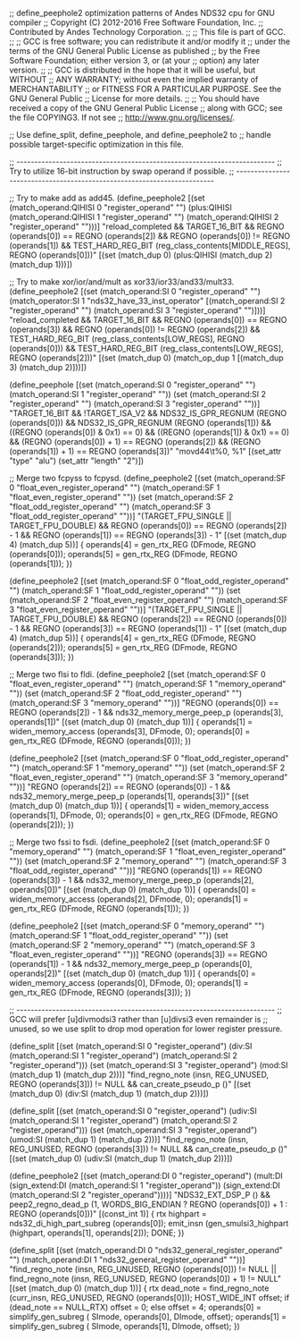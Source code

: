 ;; define_peephole2 optimization patterns of Andes NDS32 cpu for GNU compiler
;; Copyright (C) 2012-2016 Free Software Foundation, Inc.
;; Contributed by Andes Technology Corporation.
;;
;; This file is part of GCC.
;;
;; GCC is free software; you can redistribute it and/or modify it
;; under the terms of the GNU General Public License as published
;; by the Free Software Foundation; either version 3, or (at your
;; option) any later version.
;;
;; GCC is distributed in the hope that it will be useful, but WITHOUT
;; ANY WARRANTY; without even the implied warranty of MERCHANTABILITY
;; or FITNESS FOR A PARTICULAR PURPOSE.  See the GNU General Public
;; License for more details.
;;
;; You should have received a copy of the GNU General Public License
;; along with GCC; see the file COPYING3.  If not see
;; <http://www.gnu.org/licenses/>.


;; Use define_split, define_peephole, and define_peephole2 to
;; handle possible target-specific optimization in this file.

;; ------------------------------------------------------------------------
;; Try to utilize 16-bit instruction by swap operand if possible.
;; ------------------------------------------------------------------------

;; Try to make add as add45.
(define_peephole2
  [(set (match_operand:QIHISI 0 "register_operand"              "")
	(plus:QIHISI (match_operand:QIHISI 1 "register_operand" "")
		     (match_operand:QIHISI 2 "register_operand" "")))]
  "reload_completed
   && TARGET_16_BIT
   && REGNO (operands[0]) == REGNO (operands[2])
   && REGNO (operands[0]) != REGNO (operands[1])
   && TEST_HARD_REG_BIT (reg_class_contents[MIDDLE_REGS], REGNO (operands[0]))"
  [(set (match_dup 0) (plus:QIHISI (match_dup 2) (match_dup 1)))])

;; Try to make xor/ior/and/mult as xor33/ior33/and33/mult33.
(define_peephole2
  [(set (match_operand:SI 0 "register_operand"    "")
	(match_operator:SI 1 "nds32_have_33_inst_operator"
	  [(match_operand:SI 2 "register_operand" "")
	   (match_operand:SI 3 "register_operand" "")]))]
  "reload_completed
   && TARGET_16_BIT
   && REGNO (operands[0]) == REGNO (operands[3])
   && REGNO (operands[0]) != REGNO (operands[2])
   && TEST_HARD_REG_BIT (reg_class_contents[LOW_REGS], REGNO (operands[0]))
   && TEST_HARD_REG_BIT (reg_class_contents[LOW_REGS], REGNO (operands[2]))"
  [(set (match_dup 0) (match_op_dup 1 [(match_dup 3) (match_dup 2)]))])

(define_peephole
  [(set (match_operand:SI 0 "register_operand" "")
	(match_operand:SI 1 "register_operand" ""))
   (set (match_operand:SI 2 "register_operand" "")
	(match_operand:SI 3 "register_operand" ""))]
  "TARGET_16_BIT
   && !TARGET_ISA_V2
   && NDS32_IS_GPR_REGNUM (REGNO (operands[0]))
   && NDS32_IS_GPR_REGNUM (REGNO (operands[1]))
   && ((REGNO (operands[0]) & 0x1) == 0)
   && ((REGNO (operands[1]) & 0x1) == 0)
   && (REGNO (operands[0]) + 1) == REGNO (operands[2])
   && (REGNO (operands[1]) + 1) == REGNO (operands[3])"
  "movd44\t%0, %1"
  [(set_attr "type"   "alu")
   (set_attr "length" "2")])

;; Merge two fcpyss to fcpysd.
(define_peephole2
  [(set (match_operand:SF 0 "float_even_register_operand" "")
	(match_operand:SF 1 "float_even_register_operand" ""))
   (set (match_operand:SF 2 "float_odd_register_operand"  "")
	(match_operand:SF 3 "float_odd_register_operand"  ""))]
  "(TARGET_FPU_SINGLE || TARGET_FPU_DOUBLE)
   && REGNO (operands[0]) == REGNO (operands[2]) - 1
   && REGNO (operands[1]) == REGNO (operands[3]) - 1"
  [(set (match_dup 4) (match_dup 5))]
  {
    operands[4] = gen_rtx_REG (DFmode, REGNO (operands[0]));
    operands[5] = gen_rtx_REG (DFmode, REGNO (operands[1]));
  })

(define_peephole2
  [(set (match_operand:SF 0 "float_odd_register_operand"  "")
	(match_operand:SF 1 "float_odd_register_operand"  ""))
   (set (match_operand:SF 2 "float_even_register_operand" "")
	(match_operand:SF 3 "float_even_register_operand" ""))]
  "(TARGET_FPU_SINGLE || TARGET_FPU_DOUBLE)
   && REGNO (operands[2]) == REGNO (operands[0]) - 1
   && REGNO (operands[3]) == REGNO (operands[1]) - 1"
  [(set (match_dup 4) (match_dup 5))]
  {
    operands[4] = gen_rtx_REG (DFmode, REGNO (operands[2]));
    operands[5] = gen_rtx_REG (DFmode, REGNO (operands[3]));
  })

;; Merge two flsi to fldi.
(define_peephole2
  [(set (match_operand:SF 0 "float_even_register_operand" "")
	(match_operand:SF 1 "memory_operand" ""))
   (set (match_operand:SF 2 "float_odd_register_operand" "")
	(match_operand:SF 3 "memory_operand" ""))]
  "REGNO (operands[0]) == REGNO (operands[2]) - 1
   && nds32_memory_merge_peep_p (operands[3], operands[1])"
  [(set (match_dup 0) (match_dup 1))]
{
    operands[1] = widen_memory_access (operands[3], DFmode, 0);
    operands[0] = gen_rtx_REG (DFmode, REGNO (operands[0]));
})

(define_peephole2
  [(set (match_operand:SF 0 "float_odd_register_operand" "")
	(match_operand:SF 1 "memory_operand" ""))
   (set (match_operand:SF 2 "float_even_register_operand" "")
	(match_operand:SF 3 "memory_operand" ""))]
  "REGNO (operands[2]) == REGNO (operands[0]) - 1
   && nds32_memory_merge_peep_p (operands[1], operands[3])"
  [(set (match_dup 0) (match_dup 1))]
{
    operands[1] = widen_memory_access (operands[1], DFmode, 0);
    operands[0] = gen_rtx_REG (DFmode, REGNO (operands[2]));
})

;; Merge two fssi to fsdi.
(define_peephole2
  [(set (match_operand:SF 0 "memory_operand" "")
	(match_operand:SF 1 "float_even_register_operand" ""))
   (set (match_operand:SF 2 "memory_operand" "")
	(match_operand:SF 3 "float_odd_register_operand" ""))]
  "REGNO (operands[1]) == REGNO (operands[3]) - 1
   && nds32_memory_merge_peep_p (operands[2], operands[0])"
  [(set (match_dup 0) (match_dup 1))]
{
  operands[0] = widen_memory_access (operands[2], DFmode, 0);
  operands[1] = gen_rtx_REG (DFmode, REGNO (operands[1]));
})

(define_peephole2
  [(set (match_operand:SF 0 "memory_operand" "")
	(match_operand:SF 1 "float_odd_register_operand" ""))
   (set (match_operand:SF 2 "memory_operand" "")
	(match_operand:SF 3 "float_even_register_operand" ""))]
  "REGNO (operands[3]) == REGNO (operands[1]) - 1
   && nds32_memory_merge_peep_p (operands[0], operands[2])"
  [(set (match_dup 0) (match_dup 1))]
{
  operands[0] = widen_memory_access (operands[0], DFmode, 0);
  operands[1] = gen_rtx_REG (DFmode, REGNO (operands[3]));
})

;; ------------------------------------------------------------------------
;; GCC will prefer [u]divmodsi3 rather than [u]divsi3 even remainder is
;; unused, so we use split to drop mod operation for lower register pressure.

(define_split
  [(set (match_operand:SI 0 "register_operand")
	(div:SI (match_operand:SI 1 "register_operand")
		(match_operand:SI 2 "register_operand")))
   (set (match_operand:SI 3 "register_operand")
	(mod:SI (match_dup 1) (match_dup 2)))]
  "find_regno_note (insn, REG_UNUSED, REGNO (operands[3])) != NULL
   && can_create_pseudo_p ()"
  [(set (match_dup 0)
	(div:SI (match_dup 1)
		(match_dup 2)))])

(define_split
  [(set (match_operand:SI 0 "register_operand")
	(udiv:SI (match_operand:SI 1 "register_operand")
		 (match_operand:SI 2 "register_operand")))
   (set (match_operand:SI 3 "register_operand")
	(umod:SI (match_dup 1) (match_dup 2)))]
  "find_regno_note (insn, REG_UNUSED, REGNO (operands[3])) != NULL
   && can_create_pseudo_p ()"
  [(set (match_dup 0)
	(udiv:SI (match_dup 1)
		 (match_dup 2)))])

(define_peephole2
  [(set (match_operand:DI 0 "register_operand")
	(mult:DI (sign_extend:DI (match_operand:SI 1 "register_operand"))
		 (sign_extend:DI (match_operand:SI 2 "register_operand"))))]
  "NDS32_EXT_DSP_P ()
   && peep2_regno_dead_p (1, WORDS_BIG_ENDIAN ? REGNO (operands[0]) + 1 : REGNO (operands[0]))"
  [(const_int 1)]
{
  rtx highpart = nds32_di_high_part_subreg (operands[0]);
  emit_insn (gen_smulsi3_highpart (highpart, operands[1], operands[2]));
  DONE;
})

(define_split
  [(set (match_operand:DI 0 "nds32_general_register_operand" "")
	(match_operand:DI 1 "nds32_general_register_operand" ""))]
  "find_regno_note (insn, REG_UNUSED, REGNO (operands[0])) != NULL
   || find_regno_note (insn, REG_UNUSED, REGNO (operands[0]) + 1) != NULL"
  [(set (match_dup 0) (match_dup 1))]
{
  rtx dead_note = find_regno_note (curr_insn, REG_UNUSED, REGNO (operands[0]));
  HOST_WIDE_INT offset;
  if (dead_note == NULL_RTX)
    offset = 0;
  else
    offset = 4;
  operands[0] = simplify_gen_subreg (
		  SImode, operands[0],
		  DImode, offset);
  operands[1] = simplify_gen_subreg (
		  SImode, operands[1],
		  DImode, offset);
})
